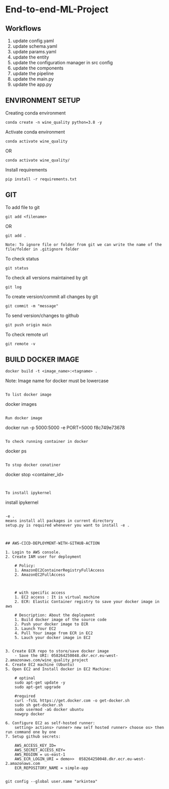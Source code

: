 # End-to-end-ML-Project


## Workflows

1. update config.yaml
2. update schema.yaml
3. update params.yaml
4. update the entity
5. update the configuration manager in src config
6. update the components
7. update the pipeline
8. update the main.py
9. update the app.py


## ENVIRONMENT SETUP
Creating conda environment
```
conda create -n wine_quality python=3.8 -y
```

Activate conda environment
```
conda activate wine_quality
```
OR
```
conda activate wine_quality/
```

Install requirements
```
pip install -r requirements.txt
```

## GIT
To add file to git
```
git add <filename>
```
OR
```
git add .
```

```
Note: To ignore file or folder from git we can write the name of the file/folder in .gitignore folder
```

To check status
```
git status
```

To check all versions maintained by git
```
git log
```

To create version/commit all changes by git
```
git commit -m "message"
```

To send version/changes to github
```
git push origin main
```

To check remote url
```
git remote -v
```


## BUILD DOCKER IMAGE
```
docker build -t <image_name>:<tagname> .
```
Note: Image name for docker must be lowercase
```

To list docker image
```
docker images
```

Run docker image
```
docker run -p 5000:5000 -e PORT=5000 f8c749e73678
```

To check running container in docker
```
docker ps
```

To stop docker conatiner
```
docker stop <container_id>
```


To install ipykernel
```
install ipykernel
```

-e . 
means install all packages in current directory
setup.py is required whenever you want to install -e .



## AWS-CICD-DEPLOYMENT-WITH-GITHUB-ACTION

1. Login to AWS console.
2. Create IAM user for deployment

	# Policy:
	1. AmazonEC2ContainerRegistryFullAccess
	2. AmazonEC2FullAccess



	# with specific access
	1. EC2 access : It is virtual machine
	2. ECR: Elastic Container registry to save your docker image in aws

	# Description: About the deployment
	1. Build docker image of the source code
	2. Push your docker image to ECR
	3. Launch Your EC2 
	4. Pull Your image from ECR in EC2
	5. Lauch your docker image in EC2


3. Create ECR repo to store/save docker image
    - Save the URI: 058264250048.dkr.ecr.eu-west-2.amazonaws.com/wine_quality_project
4. Create EC2 machine (Ubuntu) 
5. Open EC2 and Install docker in EC2 Machine:
	
	# optinal
	sudo apt-get update -y
	sudo apt-get upgrade
	
	#required
	curl -fsSL https://get.docker.com -o get-docker.sh
	sudo sh get-docker.sh
	sudo usermod -aG docker ubuntu
	newgrp docker
	
6. Configure EC2 as self-hosted runner:
    setting> actions> runner> new self hosted runner> choose os> then run command one by one
7. Setup github secrets:

    AWS_ACCESS_KEY_ID=
    AWS_SECRET_ACCESS_KEY=
    AWS_REGION = us-east-1
    AWS_ECR_LOGIN_URI = demo>>  058264250048.dkr.ecr.eu-west-2.amazonaws.com
    ECR_REPOSITORY_NAME = simple-app


git config --global user.name "arkintea"